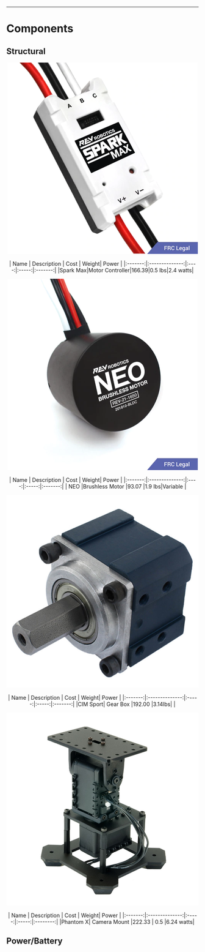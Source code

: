 ___
# Components
<!-- <div align="center"><H1>Componenents</H1></div> -->

<H2><b>Structural</b></H2>

<p align="center">
  <img src="photos/SparkMax.png" />
</p>

<center>
|   Name  |  Description   | Cost | Weight|  Power  |
|:-------:|:--------------:|:----:|:-----:|:-------:|
|Spark Max|Motor Controller|166.39|0.5 lbs|2.4 watts|
</center>

<p align="center">
  <img src="photos/NEO.png" />
</p>

<center>
|   Name  |  Description   | Cost | Weight|  Power  |
|:-------:|:--------------:|:----:|:-----:|:-------:|
|   NEO   |Brushless Motor |93.07 |1.9 lbs|Variable |
</center>

<p align="center">
  <img src="photos/gearbox.png" />
</p>

<center>
|   Name  |  Description   | Cost  | Weight|  Power  |
|:-------:|:--------------:|:-----:|:-----:|:-------:|
|CIM Sport|    Gear Box    |192.00 |3.14lbs|         |
</center>

<p align="center">
  <img src="photos/turret.jpg" />
</p>

<center>
|   Name  |  Description   | Cost  | Weight|  Power  |
|:-------:|:--------------:|:-----:|:-----:|:--------:|
|Phantom X|  Camera Mount  |222.33 |  0.5  |6.24 watts|
</center>

<H2><b>Power/Battery</b></H2>
